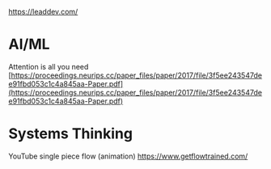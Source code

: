 
https://leaddev.com/
# AI/ML
Attention is all you need [https://proceedings.neurips.cc/paper_files/paper/2017/file/3f5ee243547dee91fbd053c1c4a845aa-Paper.pdf](https://proceedings.neurips.cc/paper_files/paper/2017/file/3f5ee243547dee91fbd053c1c4a845aa-Paper.pdf)

# Systems Thinking
YouTube single piece flow (animation)
https://www.getflowtrained.com/

